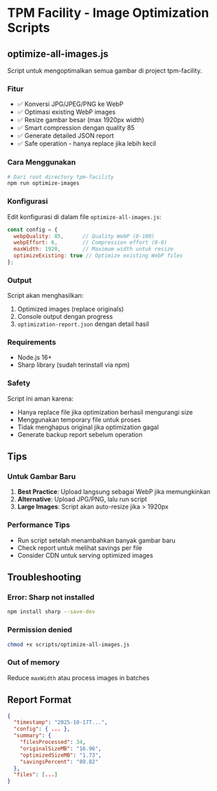 # TPM Facility - Image Optimization Scripts

## optimize-all-images.js

Script untuk mengoptimalkan semua gambar di project tpm-facility.

### Fitur

- ✅ Konversi JPG/JPEG/PNG ke WebP
- ✅ Optimasi existing WebP images
- ✅ Resize gambar besar (max 1920px width)
- ✅ Smart compression dengan quality 85
- ✅ Generate detailed JSON report
- ✅ Safe operation - hanya replace jika lebih kecil

### Cara Menggunakan

```bash
# Dari root directory tpm-facility
npm run optimize-images
```

### Konfigurasi

Edit konfigurasi di dalam file `optimize-all-images.js`:

```javascript
const config = {
  webpQuality: 85,      // Quality WebP (0-100)
  webpEffort: 6,        // Compression effort (0-6)
  maxWidth: 1920,       // Maximum width untuk resize
  optimizeExisting: true // Optimize existing WebP files
};
```

### Output

Script akan menghasilkan:
1. Optimized images (replace originals)
2. Console output dengan progress
3. `optimization-report.json` dengan detail hasil

### Requirements

- Node.js 16+
- Sharp library (sudah terinstall via npm)

### Safety

Script ini aman karena:
- Hanya replace file jika optimization berhasil mengurangi size
- Menggunakan temporary file untuk proses
- Tidak menghapus original jika optimization gagal
- Generate backup report sebelum operation

## Tips

### Untuk Gambar Baru

1. **Best Practice**: Upload langsung sebagai WebP jika memungkinkan
2. **Alternative**: Upload JPG/PNG, lalu run script
3. **Large Images**: Script akan auto-resize jika > 1920px

### Performance Tips

- Run script setelah menambahkan banyak gambar baru
- Check report untuk melihat savings per file
- Consider CDN untuk serving optimized images

## Troubleshooting

### Error: Sharp not installed
```bash
npm install sharp --save-dev
```

### Permission denied
```bash
chmod +x scripts/optimize-all-images.js
```

### Out of memory
Reduce `maxWidth` atau process images in batches

## Report Format

```json
{
  "timestamp": "2025-10-17T...",
  "config": { ... },
  "summary": {
    "filesProcessed": 34,
    "originalSizeMB": "16.96",
    "optimizedSizeMB": "1.73",
    "savingsPercent": "89.82"
  },
  "files": [...]
}
```

